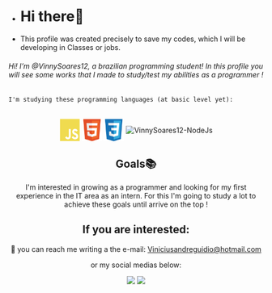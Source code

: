 - # Hi there:wave:
- This profile was created precisely to save my codes, which I will be developing in Classes or jobs.


###### Hi! I’m @VinnySoares12, a brazilian programming student! In this profile you will see some works that I made to study/test my abilities as a programmer ! 

    I'm studying these programming languages (at basic level yet):

 


<div align="center">

<div style="display: inline_block"><br>
  <img align="center" alt="VinnySoares12-Js" height="45" width="40" src="https://raw.githubusercontent.com/devicons/devicon/master/icons/javascript/javascript-plain.svg">
  
  <img align="center" alt="VinnySoares12-HTML" height="45" width="40" src="https://raw.githubusercontent.com/devicons/devicon/master/icons/html5/html5-original.svg">
  
  <img align="center" alt="VinnySoares12-CSS" height="45" width="40" src="https://raw.githubusercontent.com/devicons/devicon/master/icons/css3/css3-original.svg">
  
  <img align="center" alt="VinnySoares12-NodeJs" height="45" width="60" src="https://cdn.jsdelivr.net/gh/devicons/devicon/icons/angularjs/angularjs-original.svg" />
  
  



 </div>
  
  ## Goals:books:
   I'm interested in growing as a programmer and looking for my first experience in the IT area as an intern. For this I'm going to study a lot to achieve these goals until arrive on the top !
  
 
  
  
  
  
  ## If you are interested:
  :e-mail: you can reach me writing a the e-mail: Viniciusandreguidio@hotmail.com
  
  or my social medias below:
  
   <div> 
 
  <a href="https://www.instagram.com/povinnys/" target="_blank"><img src="https://img.shields.io/badge/-Instagram-%23E4405F?style=for-the-badge&logo=instagram&logoColor=white" target="_blank"></a> <a href="https://www.linkedin.com/in/vinicius-andr%C3%A9-a14426163/" target="_blank"><img src="https://img.shields.io/badge/-LinkedIn-%230077B5?style=for-the-badge&logo=linkedin&logoColor=white" target="_blank"></a> 
 
  
 
</div>
